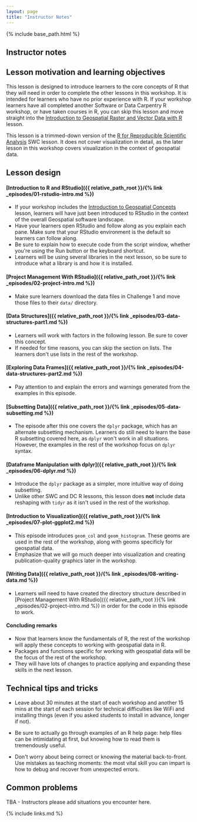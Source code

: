 ```yaml
---
layout: page
title: "Instructor Notes"
---
```

{% include base_path.html %}

## Instructor notes

## Lesson motivation and learning objectives

This lesson is designed to introduce learners to the core concepts of R 
that they will need in order to complete the other lessons
in this workshop. It is intended for learners who have no prior experience with
R. If your workshop learners have all completed another Software or Data 
Carpentry R workshop, or have taken courses in R, you can skip this lesson
and move straight into the 
[Introduction to Geospatial Raster and Vector Data with R](https://datacarpentry.org/r-raster-vector-geospatial/) lesson.

This lesson is a trimmed-down version of the 
[R for Reproducible Scientific Analysis](http://swcarpentry.github.io/r-novice-gapminder) SWC lesson. It does not cover visualization in detail, 
as the later lesson in this workshop covers visualization in the context of
geospatial data. 

## Lesson design

#### [Introduction to R and RStudio]({{ relative_path_root }}/{% link _episodes/01-rstudio-intro.md %})

* If your workshop includes the [Introduction to Geospatial Concepts](https://datacarpentry.org/organization-geospatial/) lesson, learners will have 
just been introduced to RStudio in the context of the overall Geospatial 
software landscape. 
* Have your learners open RStudio and follow along as you explain each pane. Make sure that your RStudio environment is the default so learners can follow along.
* Be sure to explain how to execute code from the script window, whether you're
using the Run button or the keyboard shortcut. 
* Learners will be using several libraries in the next lesson, so be sure to 
introduce what a library is and how it is installed. 

#### [Project Management With RStudio]({{ relative_path_root }}/{% link _episodes/02-project-intro.md %})

* Make sure learners download the data files in Challenge 1 and move those files
to their `data/` directory. 

#### [Data Structures]({{ relative_path_root }}/{% link _episodes/03-data-structures-part1.md %})

* Learners will work with factors in the following lesson. Be sure to 
cover this concept.
* If needed for time reasons, you can skip the section on lists. The learners
don't use lists in the rest of the workshop.

#### [Exploring Data Frames]({{ relative_path_root }}/{% link _episodes/04-data-structures-part2.md %})

* Pay attention to and explain the errors and warnings generated from the examples in this episode.

#### [Subsetting Data]({{ relative_path_root }}/{% link _episodes/05-data-subsetting.md %})

* The episode after this one covers the `dplyr` package, which has an 
alternate subsetting mechanism. Learners do still need to learn the 
base R subsetting covered here, as `dplyr` won't work in all situations. However,
the examples in the rest of the workshop focus on `dplyr` syntax.

#### [Dataframe Manipulation with dplyr]({{ relative_path_root }}/{% link _episodes/06-dplyr.md %})

* Introduce the `dplyr` package as a simpler, more intuitive way of doing
subsetting. 
* Unlike other SWC and DC R lessons, this lesson does **not** include data 
reshaping with `tidyr` as it isn't used in the rest of the workshop.

#### [Introduction to Visualization]({{ relative_path_root }}/{% link _episodes/07-plot-ggplot2.md %})

* This episode introduces `geom_col` and `geom_histogram`. These geoms are used
in the rest of the workshop, along with geoms specificly for geospatial data.
* Emphasize that we will go much deeper into visualization and creating
publication-quality graphics later in the workshop.

#### [Writing Data]({{ relative_path_root }}/{% link _episodes/08-writing-data.md %})

* Learners will need to have created the directory structure described in 
[Project Management With RStudio]({{ relative_path_root }}{% link _episodes/02-project-intro.md %}) in order for the code
in this episode to work. 

#### Concluding remarks

* Now that learners know the fundamentals of R, the rest of the workshop
will apply these concepts to working with geospatial data in R. 
* Packages and functions specific for working with geospatial data will be
the focus of the rest of the workshop. 
* They will have lots of changes to practice applying and expanding these
skills in the next lesson. 

## Technical tips and tricks

* Leave about 30 minutes at the start of each workshop and another 15 mins
at the start of each session for technical difficulties like WiFi and
installing things (even if you asked students to install in advance, longer if
not).

* Be sure to actually go through examples of an R help page: help files
can be intimidating at first, but knowing how to read them is tremendously
useful.

* Don't worry about being correct or knowing the material back-to-front. Use
mistakes as teaching moments: the most vital skill you can impart is how to
debug and recover from unexpected errors.

## Common problems

TBA - Instructors please add situations you encounter here.


{% include links.md %}
